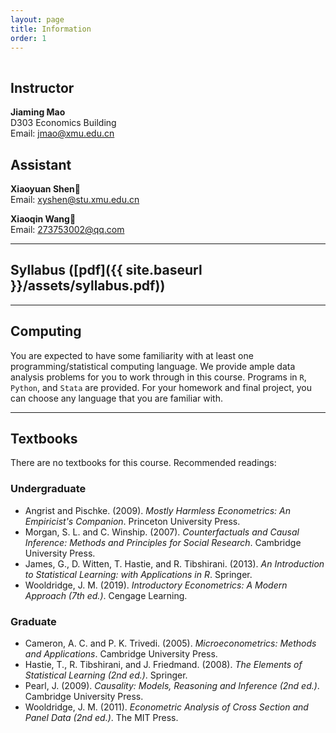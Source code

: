 ```yaml
---
layout: page
title: Information
order: 1
---
```

<p style="height: 1px"></p>

## Instructor
**Jiaming Mao**<br>
D303 Economics Building<br>
Email: <jmao@xmu.edu.cn>

## Assistant
**Xiaoyuan Shen**<br>
Email: <xyshen@stu.xmu.edu.cn>

**Xiaoqin Wang**<br>
Email: <273753002@qq.com>

---

## Syllabus ([pdf]({{ site.baseurl }}/assets/syllabus.pdf))

---

## Computing

You are expected to have some familiarity with at least one programming/statistical computing language. We provide ample data analysis problems for you to work through in this course. Programs in `R`, `Python`, and `Stata` are provided. For your homework and final project, you can choose any language that you are familiar with.

---

## Textbooks

There are no textbooks for this course. Recommended readings:

### Undergraduate
- Angrist and Pischke. (2009). *Mostly Harmless Econometrics: An Empiricist's Companion*. Princeton University Press.
- Morgan, S. L. and C. Winship. (2007). *Counterfactuals and Causal Inference: Methods and Principles for Social Research*. Cambridge University Press.
- James, G., D. Witten, T. Hastie, and R. Tibshirani. (2013). *An Introduction to Statistical Learning: with Applications in R*. Springer.
- Wooldridge, J. M. (2019). *Introductory Econometrics: A Modern Approach (7th ed.)*. Cengage Learning.

### Graduate
- Cameron, A. C. and P. K. Trivedi. (2005). *Microeconometrics: Methods and Applications*. Cambridge University Press.
- Hastie, T., R. Tibshirani, and J. Friedmand. (2008). *The Elements of Statistical Learning (2nd ed.)*. Springer.
- Pearl, J. (2009). *Causality: Models, Reasoning and Inference (2nd ed.)*. Cambridge University Press.
- Wooldridge, J. M. (2011). *Econometric Analysis of Cross Section and Panel Data (2nd ed.)*. The MIT Press.
